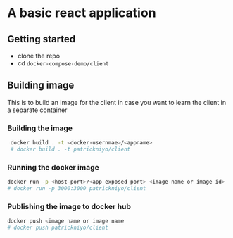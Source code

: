 # A basic react application

## Getting started

- clone the repo
- cd `docker-compose-demo/client`


## Building image

This is to build an image for the client in case you want to learn the client in a separate container

### Building the image

```sh
 docker build . -t <docker-usernmae>/<appname>
 # docker build . -t patrickniyo/client
```

### Running the docker image

```sh
docker run -p <host-port>/<app exposed port> <image-name or image id>
# docker run -p 3000:3000 patrickniyo/client
```

### Publishing the image to docker hub

```sh
docker push <image name or image name
# docker push patrickniyo/client
```




